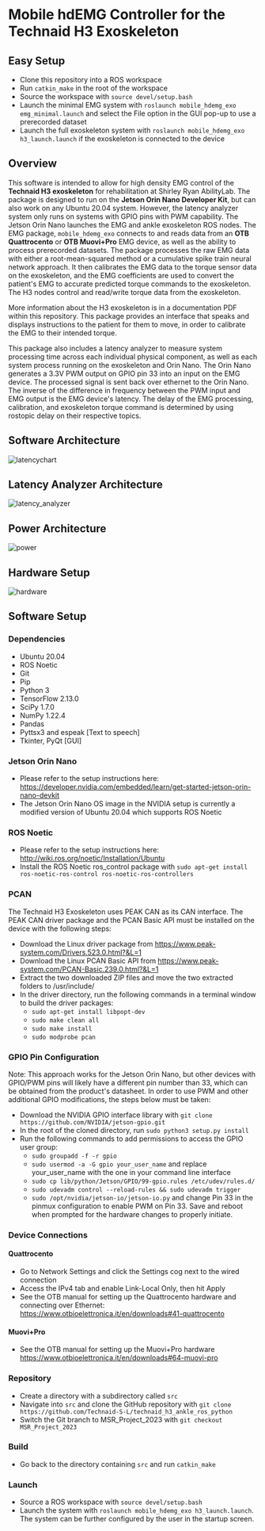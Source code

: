 # Mobile hdEMG Controller for the Technaid H3 Exoskeleton 

## Easy Setup
- Clone this repository into a ROS workspace
- Run ```catkin_make``` in the root of the workspace
- Source the workspace with ```source devel/setup.bash```
- Launch the minimal EMG system with ```roslaunch mobile_hdemg_exo emg_minimal.launch``` and select
the File option in the GUI pop-up to use a prerecorded dataset
- Launch the full exoskeleton system with ```roslaunch mobile_hdemg_exo h3_launch.launch``` if the exoskeleton is connected to the device

## Overview

This software is intended to allow for high density EMG control of the **Technaid H3 exoskeleton** for rehabilitation at Shirley Ryan AbilityLab. The package is designed to run on the **Jetson Orin Nano Developer Kit**, but can also work on any Ubuntu 20.04 system. However, the latency analyzer system only runs on systems with GPIO pins with PWM capability. The Jetson Orin Nano launches the EMG and ankle exoskeleton ROS nodes. The EMG package, ```mobile_hdemg_exo``` connects to and reads data from an **OTB Quattrocento** or **OTB Muovi+Pro** EMG device, as well as the ability to process prerecorded datasets. The package processes the raw EMG data with either a root-mean-squared method or a cumulative spike train neural network approach. It then calibrates the EMG data to the torque sensor data on the exoskeleton, and the EMG coefficients are used to convert the patient's EMG to accurate predicted torque commands to the exoskeleton. The H3 nodes control and read/write torque data from the exoskeleton.

More information about the H3 exoskeleton is in a documentation PDF within this repository. This package provides an interface that speaks and displays instructions to the patient for them to move, in order to calibrate the EMG to their intended torque. 

This package also includes a latency analyzer to measure system processing time across each individual physical component, as well as each system process running on the exoskeleton and Orin Nano. The Orin Nano generates a 3.3V PWM output on GPIO pin 33 into an input on the EMG device. The processed signal is sent back over ethernet to the Orin Nano. The inverse of the difference in frequency between the PWM input and EMG output is the EMG device's latency. The delay of the EMG processing, calibration, and exoskeleton torque command is determined by using rostopic delay on their respective topics.

## Software Architecture
![latencychart](https://github.com/Technaid-S-L/technaid_h3_ankle_ros_python/assets/113081373/b294f94c-8046-41e6-9f5a-710b0d6b98c1)

## Latency Analyzer Architecture
![latency_analyzer](https://github.com/Technaid-S-L/technaid_h3_ankle_ros_python/assets/113081373/ffa85a23-80ef-410d-be35-f5984ff19d2c)

## Power Architecture
![power](https://github.com/Technaid-S-L/technaid_h3_ankle_ros_python/assets/113081373/f8f1b4db-32b2-464e-a698-3a3014793764)

## Hardware Setup
![hardware](https://github.com/Technaid-S-L/technaid_h3_ankle_ros_python/assets/113081373/f0cd0a10-c66b-4bc8-b535-b7f9276eb0a0)

## Software Setup
### Dependencies
- Ubuntu 20.04
- ROS Noetic
- Git
- Pip
- Python 3
- TensorFlow 2.13.0
- SciPy 1.7.0
- NumPy 1.22.4
- Pandas
- Pyttsx3 and espeak [Text to speech]
- Tkinter, PyQt [GUI]


### Jetson Orin Nano
- Please refer to the setup instructions here: https://developer.nvidia.com/embedded/learn/get-started-jetson-orin-nano-devkit
- The Jetson Orin Nano OS image in the NVIDIA setup is currently a modified version of Ubuntu 20.04 which supports ROS Noetic

### ROS Noetic
- Please refer to the setup instructions here: http://wiki.ros.org/noetic/Installation/Ubuntu
- Install the ROS Noetic ros_control package with ```sudo apt-get install ros-noetic-ros-control ros-noetic-ros-controllers```

### PCAN
The Technaid H3 Exoskeleton uses PEAK CAN as its CAN interface. The PEAK CAN driver package and the PCAN Basic API must be installed on the device with the following steps:
- Download the Linux driver package from https://www.peak-system.com/Drivers.523.0.html?&L=1
- Download the Linux PCAN Basic API from https://www.peak-system.com/PCAN-Basic.239.0.html?&L=1
- Extract the two downloaded ZIP files and move the two extracted folders to /usr/include/
- In the driver directory, run the following commands in a terminal window to build the driver packages:
  - ```sudo apt-get install libpopt-dev```
  - ```sudo make clean all```
  - ```sudo make install```
  - ```sudo modprobe pcan```

### GPIO Pin Configuration
Note: This approach works for the Jetson Orin Nano, but other devices with GPIO/PWM pins will likely have a different pin number than 33, which can be obtained from the product's datasheet.
In order to use PWM and other additional GPIO modifications, the steps below must be taken:
- Download the NVIDIA GPIO interface library with `git clone https://github.com/NVIDIA/jetson-gpio.git`
- In the root of the cloned directory, run `sudo python3 setup.py install`
- Run the following commands to add permissions to access the GPIO user group:
  - `sudo groupadd -f -r gpio`
  - `sudo usermod -a -G gpio your_user_name` and replace your_user_name with the one in your command line interface
  - `sudo cp lib/python/Jetson/GPIO/99-gpio.rules /etc/udev/rules.d/`
  - `sudo udevadm control --reload-rules && sudo udevadm trigger`
  - `sudo /opt/nvidia/jetson-io/jetson-io.py` and change Pin 33 in the pinmux configuration to enable PWM on Pin 33. Save and reboot when prompted for the hardware changes to properly initiate.

### Device Connections
#### Quattrocento
- Go to Network Settings and click the Settings cog next to the wired connection
- Access the IPv4 tab and enable Link-Local Only, then hit Apply
- See the OTB manual for setting up the Quattrocento hardware and connecting over Ethernet: https://www.otbioelettronica.it/en/downloads#41-quattrocento

#### Muovi+Pro
- See the OTB manual for setting up the Muovi+Pro hardware https://www.otbioelettronica.it/en/downloads#64-muovi-pro

###  Repository
- Create a directory with a subdirectory called ```src```
- Navigate into ```src``` and clone the GitHub repository with ```git clone https://github.com/Technaid-S-L/technaid_h3_ankle_ros_python```
- Switch the Git branch to MSR_Project_2023 with ```git checkout MSR_Project_2023```

### Build
- Go back to the directory containing ```src``` and run ```catkin_make```

### Launch
- Source a ROS workspace with ```source devel/setup.bash```
- Launch the system with ```roslaunch mobile_hdemg_exo h3_launch.launch```. The system can be further configured by the user in the startup screen.
